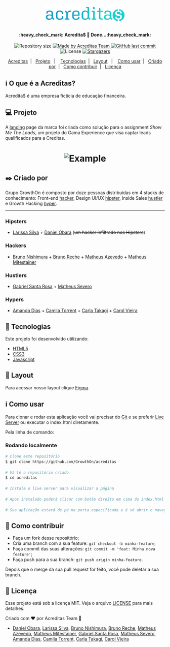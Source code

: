 <h1 align="center">
    <img alt="Acreditas" title="#Acredita$" src=".github/logo.svg" width="250px" />
</h1>

<h4 align="center"> 
	:heavy_check_mark: Acredita$ 🚀 Done...:heavy_check_mark:
</h4>
<p align="center">	
  <img alt="Repository size" src="https://img.shields.io/github/repo-size/GrowthOn/acreditas">
	
  <a href="https://www.facebook.com/Acreditas-101877318417449">
    <img alt="Made by Acreditas Team" src="https://img.shields.io/badge/made%20by-AcreditasTeam-%2304D361">
  </a>
  
  <a href="https://github.com/GrowthOn/acreditas/commits/master">
    <img alt="GitHub last commit" src="https://img.shields.io/github/last-commit/GrowthOn/acreditas">
  </a>

  <img alt="License" src="https://img.shields.io/badge/license-MIT-brightgreen">
   <a href="https://github.com/GrowthOn/acreditas/stargazers">
    <img alt="Stargazers" src="https://img.shields.io/github/stars/GrowthOn/acreditas?style=social">
  </a>
</p>
<p align="center">
  <a href="#-acreditas">Acreditas</a>&nbsp;&nbsp;|&nbsp;&nbsp;
  <a href="#-projeto">Projeto</a>&nbsp;&nbsp;&nbsp;|&nbsp;&nbsp;&nbsp;
  <a href="#rocket-Tecnologias">Tecnologias</a>&nbsp;&nbsp;|&nbsp;&nbsp;
  <a href="#-layout">Layout</a>&nbsp;&nbsp;&nbsp;|&nbsp;&nbsp;&nbsp;
  <a href="#-Como-usar">Como usar</a>&nbsp;&nbsp;|&nbsp;&nbsp;
	<a href="#black_nib-criado-por">Criado por</a>&nbsp;&nbsp;|&nbsp;&nbsp;
  <a href="#-Como-contribuir">Como contribuir</a>&nbsp;&nbsp;|&nbsp;&nbsp;
  <a href="#memo-licença">Licença</a>
</p>

## :information_source: O que é a Acreditas?

Acredita$ é uma empresa fictícia de educação financeira. 

## 💻 Projeto

A [landing](https://growthon.github.io/acreditas/) page da marca foi criada como solução para o assignment *Show Me The Leads*, um projeto do Gama Experience que visa captar leads qualificados para a Creditas.

<h1 align="center">
    <img alt="Example" title="Example" src=".github/Demo-acreditas.gif" width="500px" />
</h1>

## :black_nib: Criado por
Grupo GrowthOn é composto por doze pessoas distribuídas em 4 stacks de conhecimento: Front-end [hacker](#-Hackers), Design UI/UX [hipster](#-Hipsters), Inside Sales [hustler](#-hustlers) e 
Growth Hacking [hyper](#-Hypers). 

<hr/>

### Hipsters
- [Larissa Silva](https://www.linkedin.com/in/larissa-cp-silva/) + 
[Daniel Obara](https://www.linkedin.com/in/danielobara/) (<s>um hacker infiltrado nos Hipsters</s>)

### Hackers
- [Bruno Nishimura](https://www.linkedin.com/in/bruno-nishimura/) + [Bruno Reche](https://www.linkedin.com/in/bruno-reche-287ab130/) + [Matheus Azevedo](https://www.linkedin.com/in/matheusjazevedo/) + [Matheus Mitestainer](https://www.linkedin.com/in/mitestainer/)

### Hustlers
- [Gabriel Santa Rosa](https://www.linkedin.com/in/gabrielsantarosa/) + [Matheus Severo](https://www.linkedin.com/in/matheus-severo-fernandes-20072a22/)

### Hypers
- [Amanda Dias]() + [Camila Torrent](https://www.linkedin.com/in/ctorrente/) + [Carla Takagi](https://www.linkedin.com/in/carla-lurie-takagi-89b03914b/) + [Carol Vieira](https://www.linkedin.com/in/anacarolinavieira/)


## :rocket: Tecnologias

Este projeto foi desenvolvido utilizando:

- [HTML5](https://developer.mozilla.org/pt-BR/docs/Web/HTML/HTML5)
- [CSS3](https://developer.mozilla.org/pt-BR/docs/Web/CSS)
- [Javascript](https://developer.mozilla.org/pt-BR/docs/Glossario/JavaScript)

## 🔖 Layout

Para acessar nosso layout clique [Figma](https://www.figma.com/file/ZI66bLVJ3kD4ABqXomAwdd/ACREDITA-prot%C3%B3tipo-4?node-id=2%3A0).

## :information_source: Como usar
Para clonar e rodar esta aplicação você vai precisar do [Git](https://git-scm.com) e se preferir [Live Server](https://marketplace.visualstudio.com/items?itemName=ritwickdey.LiveServer) ou executar o index.html diretamente.

Pela linha de comando:

### Rodando localmente

```bash
# Clone este repositório
$ git clone https://github.com/GrowthOn/acreditas

# Vá té o repositório criado
$ cd acreditas

# Instale o live server para visualizar a página

# Após instalado poderá clicar com botão direito em cima do index.html dentro do VSCode 

# Sua aplicação estará de pé na porta especificada e é só abrir o navegador

```

## 🤔 Como contribuir

- Faça um fork desse repositório;
- Cria uma branch com a sua feature: `git checkout -b minha-feature`;
- Faça commit das suas alterações: `git commit -m 'feat: Minha nova feature'`;
- Faça push para a sua branch: `git push origin minha-feature`.

Depois que o merge da sua pull request for feito, você pode deletar a sua branch.

## :memo: Licença

Esse projeto está sob a licença MIT. Veja o arquivo [LICENSE](https://github.com/GrowthOn/acreditas/blob/master/LICENSE) para mais detalhes.

Criado com ♥ por Acreditas Team :wave: 
- [Daniel Obara](https://www.linkedin.com/in/danielobara/), [Larissa Silva](https://www.linkedin.com/in/larissa-cp-silva/), [Bruno Nishimura](https://www.linkedin.com/in/bruno-nishimura/), [Bruno Reche](https://www.linkedin.com/in/bruno-reche-287ab130/), [Matheus Azevedo](https://www.linkedin.com/in/matheusjazevedo/), [Matheus Mitestainer](https://www.linkedin.com/in/mitestainer/), [Gabriel Santa Rosa](https://www.linkedin.com/in/gabrielsantarosa/), [Matheus Severo](https://www.linkedin.com/in/matheus-severo-fernandes-20072a22/), [Amanda Dias](), [Camila Torrent](https://www.linkedin.com/in/ctorrente/), [Carla Takagi](https://www.linkedin.com/in/carla-lurie-takagi-89b03914b/), [Carol Vieira](https://www.linkedin.com/in/anacarolinavieira/)

